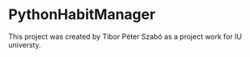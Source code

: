 # PythonHabitManager
This project was created by Tibor Péter Szabó as a project work for IU universty.
